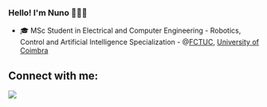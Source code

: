 ### Hello! I'm Nuno 👋🇵🇹


- 🎓 MSc Student in Electrical and Computer Engineering - Robotics, Control and Artificial Intelligence Specialization - @[FCTUC](https://www.uc.pt/en/fctuc), [University of Coimbra](https://www.uc.pt/en)


## Connect with me:
<a href="https://www.linkedin.com/in/n-cunha/" target="_blank"><img src="https://img.shields.io/badge/-LinkedIn-%230077B5?style=for-the-badge&logo=linkedin&logoColor=white" target="_blank"></a></a>

